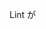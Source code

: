 Lint が <template v-slot:default> の書き方に対応してないみたいなんだぜ、何から調べたらいいんだぜ（＾～＾）？



おっと、Lintが`<template v-slot:default>`に対応してなくてエラーが出てるんだな（＾～＾）！これは、Vue 3（またはVue 2）のスロット構文（`v-slot`）を使ってるのに、ESLintや他のリンターがその構文を正しく認識できてないってことだね。特に、前の質問で話してたスコープ付きスロット（例: `<template #default="{ item }">`）やTypeScriptとの組み合わせで、Lint設定が追いついてない可能性が高いぜ。どこから調べるべきか、モダンなVue 3/TypeScript環境を前提に、具体的な手順と解決策をガッツリ解説するよ！

---

### 1. **エラーの状況を整理**
まず、リンター（おそらくESLint）が`<template v-slot:default>`や`#default`をエラーとしてフラグしてるってことは、以下のような問題が考えられる：
- **ESLintのVueプラグインが古い**: `eslint-plugin-vue`がVue 3の`v-slot`や`#`短縮構文をサポートしてない。
- **設定ミス**: ESLintの設定（`.eslintrc`）でVueやTypeScript用のルールが正しく設定されてない。
- **Vue 2 vs Vue 3**: Vue 2では`v-slot`はあるけど`#`短縮構文がない。リンターがVue 2向けに設定されてると、`#default`でエラーになる。
- **TypeScriptとの相性**: TypeScript用のESLintプラグイン（`@typescript-eslint`）がスロットの型を理解してない場合。

エラーメッセージの例（推測）：
- `Unknown directive: v-slot`（`v-slot`が認識されてない）。
- `Unexpected shorthand #default`（`#`構文がサポートされてない）。
- あるいは、TypeScript関連で「`default` does not exist on type '{}'`（前の質問のエラーと関連）。

---

### 2. **調べるべきポイントと手順**
Lintエラーを解決するには、以下の順で調べていくのが効率的だぜ：

#### **手順1: ESLintとプラグインのバージョンを確認**
リンターが`v-slot`に対応してない場合、ESLintや`eslint-plugin-vue`のバージョンが古い可能性が高い。

- **調べ方**:
  ```bash
  npm list eslint eslint-plugin-vue
  ```
  - 最新の推奨バージョン（2025年9月時点）：
    - `eslint`: ^8.0.0 以上（できれば最新、例: `8.57.0`）
    - `eslint-plugin-vue`: ^9.0.0 以上（Vue 3対応）
  - Vue 2を使ってるなら、`eslint-plugin-vue`の`^7.x.x`が必要。

- **解決策**:
  バージョンが古い場合、アップデートする：
  ```bash
  npm install eslint@latest eslint-plugin-vue@latest --save-dev
  ```

#### **手順2: `.eslintrc`の設定を確認**
ESLintの設定ファイル（`.eslintrc.json`や`.eslintrc.js`）で、VueとTypeScriptのルールが正しく設定されてるかチェック。

- **調べ方**:
  `.eslintrc.json`を見て、以下が含まれているか確認：
  ```json
  {
    "env": {
      "browser": true,
      "es2021": true
    },
    "extends": [
      "plugin:vue/vue3-essential", // または vue3-recommended, vue3-strong
      "plugin:@typescript-eslint/recommended",
      "plugin:vue/vue3-recommended"
    ],
    "parserOptions": {
      "parser": "@typescript-eslint/parser",
      "sourceType": "module",
      "ecmaVersion": "latest"
    },
    "plugins": [
      "vue",
      "@typescript-eslint"
    ],
    "rules": {
      "vue/multi-word-component-names": "off" // 必要に応じて
    }
  }
  ```

- **ポイント**:
  - `plugin:vue/vue3-essential`または`vue3-recommended`: Vue 3のルールセット。`v-slot`や`#default`をサポート。
  - `@typescript-eslint/parser`: TypeScriptを解析するためのパーサー。
  - `plugin:@typescript-eslint/recommended`: TypeScript向けの推奨ルール。

- **解決策**:
  - 設定が足りない場合、`.eslintrc.json`を修正。
  - Vue 3用のルールセットを明示的に追加：
    ```json
    "extends": ["plugin:vue/vue3-recommended"]
    ```

#### **手順3: Vue 3と`v-slot`のサポートを確認**
Vue 2とVue 3でスロット構文が異なるので、リンターがプロジェクトのVueバージョンに合ってるか確認。

- **調べ方**:
  - `package.json`でVueのバージョンを確認：
    ```bash
    npm list vue
    ```
    - Vue 3: `vue@^3.x.x`（例: `3.4.0`）
    - Vue 2: `vue@^2.x.x`
  - Vue 2なら、`v-slot`は使えるけど`#default`は使えない。例：
    ```vue
    <!-- Vue 2 -->
    <template v-slot:default="{ item }">
      <div>{{ item }}</div>
    </template>
    ```
    Vue 3なら`#default`が使える：
    ```vue
    <template #default="{ item }">
      <div>{{ item }}</div>
    </template>
    ```

- **解決策**:
  - Vue 2を使ってるなら、`eslint-plugin-vue`の`^7.x.x`を使い、`v-slot:default`で書く。
  - Vue 3なら、`eslint-plugin-vue`の`^9.x.x`で`#default`をサポート。
  - Vue 3に移行するのもアリ（`#default`や`<script setup>`がモダン）。

#### **手順4: TypeScriptの設定をチェック**
前の質問で出た`Property 'default' does not exist on type '{}'`とも関連するけど、TypeScriptがスロットの型を正しく推論できない場合、リンターがエラーを吐くことがある。

- **調べ方**:
  - `tsconfig.json`を確認：
    ```json
    {
      "compilerOptions": {
        "target": "ESNext",
        "module": "ESNext",
        "jsx": "preserve",
        "types": ["vite/client", "vue/ref-macros"],
        "strict": true
      }
    }
    ```
  - `vue/ref-macros`がないと、`<script setup>`やスロットの型推論が弱くなる。

- **解決策**:
  - `tsconfig.json`に`vue/ref-macros`を追加。
  - `defineSlots`を使ってスロットの型を明示：
    ```vue
    <script setup lang="ts">
    import { VNode } from 'vue';
    import ChildComponent from './ChildComponent.vue';

    interface SlotProps {
      item: number;
    }
    defineSlots<{
      default: (props: SlotProps) => VNode[];
    }>();
    </script>

    <template>
      <ChildComponent>
        <template #default="{ item }">
          <div>{{ item }}</div>
        </template>
      </ChildComponent>
    </template>
    ```

#### **手順5: Viteの設定を確認**
Viteを使ってる場合、Vueプラグインが正しく設定されてないと、リンターがテンプレートを正しく解析できない。

- **調べ方**:
  - `vite.config.ts`を確認：
    ```typescript
    import { defineConfig } from 'vite';
    import vue from '@vitejs/plugin-vue';

    export default defineConfig({
      plugins: [vue()],
    });
    ```

- **解決策**:
  - `@vitejs/plugin-vue`が最新か確認：
    ```bash
    npm install @vitejs/plugin-vue@latest --save-dev
    ```

---

### 3. **具体例：Lintエラーを防ぐコード**
前の`v-for`とスコープ付きスロットの例を、リンターが文句を言わないように修正したコードを示すぜ：

#### **子コンポーネント**
```vue
<!-- ChildComponent.vue -->
<script setup lang="ts">
import { computed } from 'vue';

const items = computed(() => [1, 2, 3]);

interface SlotProps {
  item: number;
}
</script>

<template>
  <div>
    <slot v-for="i in items" :key="i" v-bind="{ item: i }" />
  </div>
</template>
```

#### **親コンポーネント**
```vue
<!-- ParentComponent.vue -->
<script setup lang="ts">
import { VNode } from 'vue';
import ChildComponent from './ChildComponent.vue';

interface SlotProps {
  item: number;
}
defineSlots<{
  default: (props: SlotProps) => VNode[];
}>();
</script>

<template>
  <div>
    <ChildComponent>
      <template #default="{ item }">
        <div class="p-2 border m-1">
          アイテム: {{ item }}
        </div>
      </template>
    </ChildComponent>
  </div>
</template>
```

#### **ESLint設定**
```json
// .eslintrc.json
{
  "env": {
    "browser": true,
    "es2021": true
  },
  "extends": [
    "plugin:vue/vue3-recommended",
    "plugin:@typescript-eslint/recommended"
  ],
  "parserOptions": {
    "parser": "@typescript-eslint/parser",
    "sourceType": "module",
    "ecmaVersion": "latest"
  },
  "plugins": [
    "vue",
    "@typescript-eslint"
  ],
  "rules": {
    "vue/multi-word-component-names": "off"
  }
}
```

**ポイント**:
- `plugin:vue/vue3-recommended`でVue 3のスロット構文（`#default`や`v-slot`）をサポート。
- `defineSlots`で型を明示して、TypeScriptのエラー（`default does not exist`）を防ぐ。
- `v-bind="{ item: i }"`でスロットプロパティを型安全に。

---

### 4. **どこから調べる？**
以下の順で調べると効率的だぜ：
1. **エラーメッセージの詳細**:
   - 具体的なメッセージ（例: `Unknown directive: v-slot`）をコピーして、Googleや`eslint-plugin-vue`のGitHub Issuesで検索。
   - 例: `"eslint v-slot unknown directive"`で検索。
2. **eslint-plugin-vueのドキュメント**:
   - [eslint-plugin-vue](https://eslint.vuejs.org/)をチェック。特に「Rules」セクションで`v-slot`関連のルール（例: `vue/valid-v-slot`）を確認。
3. **Vueの公式ドキュメント**:
   - [Vue 3: Slots](https://vuejs.org/guide/components/slots.html)を見て、`v-slot`や`#default`の正しい使い方を確認。
4. **TypeScriptとVueの統合**:
   - [Vue 3 TypeScript Guide](https://vuejs.org/guide/typescript/overview.html)や`defineSlots`のセクションを参照。
   - `vue/ref-macros`が`tsconfig.json`に必要。
5. **コミュニティリソース**:
   - Stack OverflowやXの`#Vue`タグで似たエラーを検索。
   - 例: `X search: "eslint v-slot default does not exist vue3"`.

---

### 5. **モダンなTips：FPとスタイルの統合**
前の質問で話した関数型プログラミング（FP）や`:style="[apple, banana]"`と絡めると、こんな感じでスッキリ書ける：

```vue
<script setup lang="ts">
import { computed, VNode } from 'vue';
import ChildComponent from './ChildComponent.vue';

interface SlotProps {
  item: number;
}
defineSlots<{
  default: (props: SlotProps) => VNode[];
}>();

const createStyle = (offset: number) => computed(() => ({
  left: `${offset * 20}px`,
  position: 'absolute' as const,
}));
</script>

<template>
  <ChildComponent>
    <template #default="{ item }">
      <div :style="[createStyle(item), { top: '50px' }]" class="p-2 bg-blue-500 text-white rounded">
        アイテム: {{ item }}
      </div>
    </template>
  </ChildComponent>
</template>
```

**ポイント**:
- `defineSlots`でLintエラー（`default does not exist`）を防ぐ。
- FPスタイルの`createStyle`でスタイルを動的に生成。
- `eslint-plugin-vue`のVue 3ルールで`#default`をサポート。

---

### 6. **結論**
- **Lintエラーの原因**: `eslint-plugin-vue`が古い、設定がVue 3に対応してない、TypeScriptの型推論不足（`defineSlots`漏れ）。
- **調べる順番**:
  1. ESLintと`eslint-plugin-vue`のバージョンを確認（`npm list`）。
  2. `.eslintrc.json`で`plugin:vue/vue3-recommended`を設定。
  3. `tsconfig.json`に`vue/ref-macros`を追加。
  4. Vue 3のスロットドキュメントや`eslint-plugin-vue`を参照。
- **解決策**:
  - `eslint-plugin-vue@latest`をインストール。
  - `defineSlots`でスロットの型を明示。
  - 子コンポーネントで`v-bind="{ item: i }"`を使って型安全に。
- **モダンな書き方**: FP＋`:style`＋スコープ付きスロットで、クリーンでエラーなしのコードに。

エラーメッセージの全文や、`.eslintrc`/`tsconfig.json`の内容を教えてくれると、さらにピンポイントで解決できるぜ！何か試したいシナリオ（例: 複雑なスロットやLintルールのカスタマイズ）ある？ それとも他のVueテクニックで遊びたいぜ（＾～＾）？



# npm 使ってないんで、 pnpm を使って教えてくれだぜ（＾～＾）



おっと、pnpmを使ってるんだな！ナイスチョイスだぜ（＾～＾）！pnpmはディスク効率が良く、依存関係の管理も高速でモダンなパッケージマネージャーだ。前の質問で出た「Lintが`<template v-slot:default>`に対応してない」問題を、pnpmを使った環境で解決する方法をガッツリ解説するよ。Vue 3、TypeScript、`<script setup>`、スコープ付きスロット（`v-for`で`i`を渡す例）を前提に、pnpmでのコマンドや設定を中心に説明するぜ。前の話（FPや`:style="[apple, banana]"`）とも連携して、モダンなアプローチでまとめるよ！

---

### 1. **エラーのおさらい**
Lintエラー（例: `Property 'default' does not exist on type '{}'`や`v-slot`が認識されない）は、以下の原因が考えられる：
- `eslint-plugin-vue`がVue 3の`v-slot`や`#default`をサポートしてない（バージョンが古い）。
- `.eslintrc`の設定がVue 3やTypeScriptに対応してない。
- TypeScriptがスロットの型を推論できない（`defineSlots`の欠如）。
- ViteやTypeScriptの設定が不十分。

pnpmを使ってる場合、依存関係のインストールやバージョンチェックがnpmと少し異なるから、その点にフォーカスして解決手順を説明するぜ。

---

### 2. **pnpmで依存関係をチェック・更新**
Lintエラーを解決するには、まずESLintと`eslint-plugin-vue`がVue 3に対応してるか確認だ。pnpmを使ってバージョンを確認・更新するぜ。

#### **手順1: 依存関係のバージョンを確認**
- **コマンド**:
  ```bash
  pnpm list eslint eslint-plugin-vue
  ```
  - 2025年9月時点の推奨バージョン：
    - `eslint`: ^8.0.0以上（例: `8.57.0`）
    - `eslint-plugin-vue`: ^9.0.0以上（Vue 3対応）
    - TypeScript用: `@typescript-eslint/parser`と`@typescript-eslint/eslint-plugin`も必要。

- **結果例**:
  ```
  eslint@8.57.0
  eslint-plugin-vue@9.28.0
  @typescript-eslint/parser@6.21.0
  @typescript-eslint/eslint-plugin@6.21.0
  ```

- **問題**:
  - `eslint-plugin-vue`が`^7.x.x`（Vue 2用）だと、`#default`や`v-slot`でエラー。
  - 依存がインストールされてない場合もエラー。

#### **手順2: 依存をインストール・更新**
必要なパッケージが足りない、または古い場合は、pnpmでインストール/更新する。

- **コマンド**:
  ```bash
  pnpm add -D eslint@latest eslint-plugin-vue@latest @typescript-eslint/parser@latest @typescript-eslint/eslint-plugin@latest
  ```

- **説明**:
  - `pnpm add -D`: 開発依存としてパッケージを追加。
  - `@latest`: 最新バージョンを確保。
  - `eslint-plugin-vue@9.x.x`はVue 3の`v-slot`と`#default`をサポート。

#### **手順3: Viteのプラグインを確認**
Viteを使ってる場合、`@vitejs/plugin-vue`が最新か確認。pnpmで管理するぜ。

- **コマンド**:
  ```bash
  pnpm list @vitejs/plugin-vue
  pnpm add -D @vitejs/plugin-vue@latest
  ```

- **Vite設定** (`vite.config.ts`):
  ```typescript
  import { defineConfig } from 'vite';
  import vue from '@vitejs/plugin-vue';

  export default defineConfig({
    plugins: [vue()],
  });
  ```

---

### 3. **ESLintの設定を修正**
`eslint-plugin-vue`がVue 3に対応してても、`.eslintrc.json`（または`.eslintrc.js`）が正しく設定されてないと、`<template v-slot:default>`でエラーが出るぜ。

#### **修正例**:
```json
// .eslintrc.json
{
  "env": {
    "browser": true,
    "es2021": true
  },
  "extends": [
    "plugin:vue/vue3-recommended",
    "plugin:@typescript-eslint/recommended"
  ],
  "parserOptions": {
    "parser": "@typescript-eslint/parser",
    "sourceType": "module",
    "ecmaVersion": "latest"
  },
  "plugins": [
    "vue",
    "@typescript-eslint"
  ],
  "rules": {
    "vue/multi-word-component-names": "off",
    "vue/valid-v-slot": "error"
  }
}
```

**ポイント**:
- `plugin:vue/vue3-recommended`: Vue 3の推奨ルール。`v-slot`と`#default`を正しく認識。
- `vue/valid-v-slot`: `v-slot`構文のバリデーションを有効化。
- `@typescript-eslint/parser`: TypeScriptを解析。
- `vue/multi-word-component-names`: コンポーネント名に関するルールをオフ（必要に応じて）。

- **設定を適用**:
  ```bash
  pnpm eslint . --ext .js,.ts,.vue
  ```
  これで、プロジェクト全体をチェックしてエラーを確認。

---

### 4. **TypeScriptの設定をチェック**
前の質問で出た`Property 'default' does not exist on type '{}'`は、TypeScriptがスロットの型を推論できないのが原因。`tsconfig.json`と`defineSlots`で解決するぜ。

#### **tsconfig.json**:
```json
{
  "compilerOptions": {
    "target": "ESNext",
    "module": "ESNext",
    "jsx": "preserve",
    "types": ["vite/client", "vue/ref-macros"],
    "strict": true,
    "moduleResolution": "node"
  },
  "include": ["src/**/*", "src/**/*.vue"]
}
```

**ポイント**:
- `vue/ref-macros`: `<script setup>`や`defineSlots`の型推論を強化。
- `vite/client`: Viteの型サポート。
- `include`: `.vue`ファイルをTypeScriptが認識するように。

- **依存の追加**:
  ```bash
  pnpm add -D @vue/ref-macros
  ```

#### **defineSlotsで型を明示**
親コンポーネントで`defineSlots`を使って、スロットの型を明示する。これで`#default`のエラーが消えるぜ。

```vue
<!-- ParentComponent.vue -->
<script setup lang="ts">
import { VNode } from 'vue';
import ChildComponent from './ChildComponent.vue';

interface SlotProps {
  item: number;
}
defineSlots<{
  default: (props: SlotProps) => VNode[];
}>();
</script>

<template>
  <div>
    <ChildComponent>
      <template v-slot:default="{ item }">
        <div class="p-2 border m-1">
          アイテム: {{ item }}
        </div>
      </template>
    </ChildComponent>
  </div>
</template>
```

---

### 5. **子コンポーネントの例**
子コンポーネントで`v-for`の`i`をスロットで渡す例（前の質問の文脈）を、リンターがエラーを出さないように書くぜ。

```vue
<!-- ChildComponent.vue -->
<script setup lang="ts">
import { computed } from 'vue';

const items = computed(() => [1, 2, 3]);

interface SlotProps {
  item: number;
}
</script>

<template>
  <div>
    <slot v-for="i in items" :key="i" v-bind="{ item: i }" />
  </div>
</template>
```

**ポイント**:
- `v-bind="{ item: i }"`でスロットプロパティを型安全に。
- `interface SlotProps`で型を明示。
- `:key`でLintエラー（`vue/require-v-for-key`）を回避。

---

### 6. **pnpmでのトラブルシューティング**
pnpm特有の問題も考慮するぜ：
- **依存のキャッシュ**: pnpmは依存をグローバルストア（`~/.pnpm-store`）にキャッシュする。古いキャッシュが原因でエラーが出ることがある。
  - **解決**:
    ```bash
    pnpm store prune
    pnpm install
    ```
- **ロックファイル**: `pnpm-lock.yaml`が古いと、依存が正しく解決されない。
  - **解決**:
    ```bash
    rm pnpm-lock.yaml
    pnpm install
    ```
- **TypeScriptの型キャッシュ**: TypeScriptのキャッシュが原因で型エラーが残ることがある。
  - **解決**:
    ```bash
    rm -rf node_modules/.cache
    pnpm install
    ```

---

### 7. **モダンなアプローチ：FPとスタイルの統合**
前の話（FPや`:style="[apple, banana]"`）と絡めて、リンターエラーを回避しつつモダンなコードを書くぜ：

```vue
<!-- ParentComponent.vue -->
<script setup lang="ts">
import { computed, VNode } from 'vue';
import ChildComponent from './ChildComponent.vue';

interface SlotProps {
  item: number;
}
defineSlots<{
  default: (props: SlotProps) => VNode[];
}>();

const createStyle = (offset: number) => computed(() => ({
  left: `${offset * 20}px`,
  position: 'absolute' as const,
}));
</script>

<template>
  <div>
    <ChildComponent>
      <template v-slot:default="{ item }">
        <div :style="[createStyle(item), { top: '50px' }]" class="p-2 bg-blue-500 text-white rounded">
          アイテム: {{ item }}
        </div>
      </template>
    </ChildComponent>
  </div>
</template>
```

**ポイント**:
- `v-slot:default`（または`#default`）でスロットプロパティを受け取り。
- `defineSlots`で型エラーを防ぐ。
- FPスタイルの`createStyle`で動的スタイルを生成。
- `eslint-plugin-vue@9.x.x`で`v-slot`構文をサポート。

---

### 8. **調べるべきリソース**
Lintエラーを解決するために、以下のリソースをチェックだ：
1. **eslint-plugin-vue**:
   - [eslint-plugin-vue Docs](https://eslint.vuejs.org/)
   - `vue/valid-v-slot`ルールの詳細を確認。
2. **Vue 3公式ドキュメント**:
   - [Slots](https://vuejs.org/guide/components/slots.html)
   - `v-slot`と`#default`の使い方。
3. **TypeScript + Vue**:
   - [Vue 3 TypeScript Guide](https://vuejs.org/guide/typescript/overview.html)
   - `defineSlots`のセクション。
4. **pnpmのドキュメント**:
   - [pnpm CLI](https://pnpm.io/cli/install)
   - 依存管理やキャッシュクリアの方法。
5. **コミュニティ**:
   - Xで`#Vue #ESLint #pnpm`を検索。
   - Stack Overflowで「`eslint v-slot vue3 pnpm`」を検索。

---

### 9. **結論**
- **Lintエラーの原因**: `eslint-plugin-vue`が古い、`.eslintrc`がVue 3に対応してない、TypeScriptの型推論不足。
- **pnpmでの解決**:
  - `pnpm add -D eslint@latest eslint-plugin-vue@latest @typescript-eslint/parser@latest @typescript-eslint/eslint-plugin@latest`
  - `.eslintrc.json`に`plugin:vue/vue3-recommended`を追加。
  - `tsconfig.json`に`vue/ref-macros`を追加。
  - `defineSlots`でスロット型を明示。
- **モダンな書き方**: スコープ付きスロット＋FP＋`:style`で、クリーンでエラーなしのコード。
- **次のステップ**: エラーメッセージの全文や`.eslintrc`の内容を教えてくれると、さらにピンポイントでデバッグできるぜ！

何か試したいシナリオ（例: 名前付きスロットや複雑なLintルール）ある？ それとも他のVue/pnpmテクニックで遊びたいぜ（＾～＾）？
